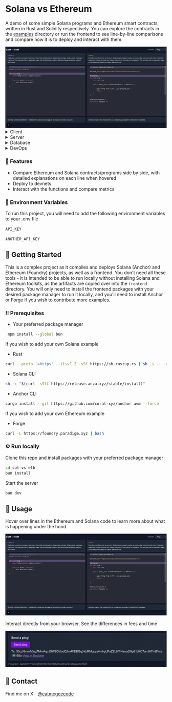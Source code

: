 # Solana vs Ethereum

A demo of some simple Solana programs and Ethereum smart contracts, written in Rust and Solidity respectively. You can explore the contracts in the [examples](examples) directory or run the frontend to see line-by-line comparisons and compare how it is to deploy and interact with them.

<div align="center"> 
  <img src="assets/home_page.png" alt="screenshot" />
</div>

<details>
  <summary>Client</summary>
  <ul>
    <li><a href="https://www.typescriptlang.org/">Typescript</a></li>
    <li><a href="https://nextjs.org/">Next.js</a></li>
    <li><a href="https://reactjs.org/">React.js</a></li>
    <li><a href="https://tailwindcss.com/">TailwindCSS</a></li>
  </ul>
</details>

<details>
  <summary>Server</summary>
  <ul>
    <li><a href="https://www.typescriptlang.org/">Typescript</a></li>
    <li><a href="https://expressjs.com/">Express.js</a></li>
    <li><a href="https://go.dev/">Golang</a></li>
    <li><a href="https://nestjs.com/">Nest.js</a></li>
    <li><a href="https://socket.io/">SocketIO</a></li>
    <li><a href="https://www.prisma.io/">Prisma</a></li>    
    <li><a href="https://www.apollographql.com/">Apollo</a></li>
    <li><a href="https://graphql.org/">GraphQL</a></li>
  </ul>
</details>

<details>
<summary>Database</summary>
  <ul>
    <li><a href="https://www.mysql.com/">MySQL</a></li>
    <li><a href="https://www.postgresql.org/">PostgreSQL</a></li>
    <li><a href="https://redis.io/">Redis</a></li>
    <li><a href="https://neo4j.com/">Neo4j</a></li>
    <li><a href="https://www.mongodb.com/">MongoDB</a></li>
  </ul>
</details>

<details>
<summary>DevOps</summary>
  <ul>
    <li><a href="https://www.docker.com/">Docker</a></li>
    <li><a href="https://www.jenkins.io/">Jenkins</a></li>
    <li><a href="https://circleci.com/">CircleCLI</a></li>
  </ul>
</details>

<!-- Features -->
### :dart: Features

- Compare Ethereum and Solana contracts/programs side by side, with detailed explanations on each line when hovered
- Deploy to devnets
- Interact with the functions and compare metrics 

<!-- Env Variables -->
### :key: Environment Variables

To run this project, you will need to add the following environment variables to your .env file

`API_KEY`

`ANOTHER_API_KEY`

<!-- Getting Started -->
## 	:toolbox: Getting Started

This is a complex project as it compiles and deploys Solana (Anchor) and Ethereum (Foundry) projects, as well as a frontend. You don't need all these tools - it is intended to be able to run locally without installing Solana and Ethereum toolkits, as the artifacts are copied over into the `frontend` directory. You will only need to install the frontend packages with your desired package manager to run it locally, and you'll need to install Anchor or Forge if you wish to contribute more examples.

<!-- Prerequisites -->
### :bangbang: Prerequisites

- Your preferred package manager
```bash
 npm install --global bun
```
If you wish to add your own Solana example

- Rust
```bash
curl --proto '=https' --tlsv1.2 -sSf https://sh.rustup.rs | sh -s -- -y
```

- Solana CLI
```bash
sh -c "$(curl -sSfL https://release.anza.xyz/stable/install)"
```

- Anchor CLI
```bash
cargo install --git https://github.com/coral-xyz/anchor avm --force
```

If you wish to add your own Ethereum example

- Forge
```bash
curl -L https://foundry.paradigm.xyz | bash
```

<!-- Installation -->
### :gear: Run locally

Clone this repo and install packages with your preferred package manager
```bash
cd sol-vs eth
bun install
```
Start the server
```bash
bun dev
```

<!-- Usage -->
## :eyes: Usage

Hover over lines in the Ethereum and Solana code to learn more about what is happening under the hood.

<img src="assets/home_page.png" alt="screenshot" />

Interact directly from your browser. See the differences in fees and time

<img src="assets/send_ping.png" alt="screenshot" />

## :handshake: Contact

Find me on X - [@catmcgeecode](https://twitter.com/catmcgeecode) 